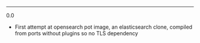 ---

0.0

* First attempt at opensearch pot image, an elasticsearch clone, compiled from ports without plugins so no TLS dependency
